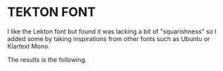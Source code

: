 # TEKTON FONT

I like the Lekton font but found it was lacking a bit of "squarishness" so I added some by taking inspirations from other fonts such as Ubuntu or Klartext Mono.

The results is the following.

